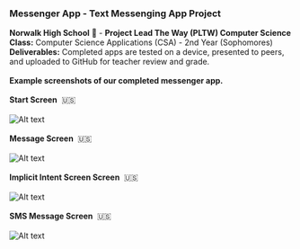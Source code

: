 ### Messenger App - Text Messenging App Project<br>
<b>Norwalk High School</b> :school: - <b>Project Lead The Way (PLTW) Computer Science</b><br>
<b>Class:</b> Computer Science Applications (CSA) - 2nd Year (Sophomores)<br>
<b>Deliverables:</b> Completed apps are tested on a device, presented to peers, and uploaded to GitHub for teacher review and grade.   
<br>
<b>Example screenshots of our completed messenger app.</b><br><br>
<b>Start Screen</b>&nbsp;&nbsp;:us:<br><br>
![Alt text](https://github.com/vpluma/messenger/blob/master/screenshots/startscreen.png "Start Screen")
<br><br>
<b>Message Screen</b>&nbsp;&nbsp;:us:<br><br>
![Alt text](https://github.com/vpluma/messenger/blob/master/screenshots/messagescreen.png "Message Screen")
<br><br>
<b>Implicit Intent Screen Screen</b>&nbsp;&nbsp;:us:<br><br>
![Alt text](https://github.com/vpluma/messenger/blob/master/screenshots/implicit_intent.png "Implicit Intent Screen")
<br><br>
<b>SMS Message Screen</b>&nbsp;&nbsp;:us:<br><br>
![Alt text](https://github.com/vpluma/messenger/blob/master/screenshots/sms_message.png "SMS Message Screen")
